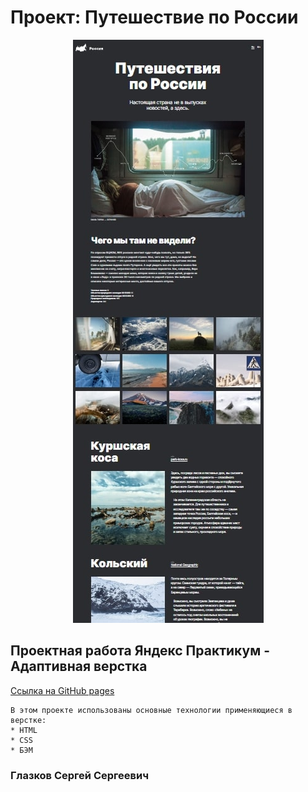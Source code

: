 # Проект: Путешествие по России

<p align="center">
<img src="./images/screanshot.jpg" alt="Обложка проекта">
<!-- ![Обложка проекта](./images/screanshot.jpg) -->
</p>

## Проектная работа Яндекс Практикум - Адаптивная верстка

[Ссылка на GitHub pages](https://sergeyromadin.github.io/)

```
В этом проекте использованы основные технологии применяющиеся в верстке:
* HTML
* CSS
* БЭМ

```

### Глазков Сергей Сергеевич
